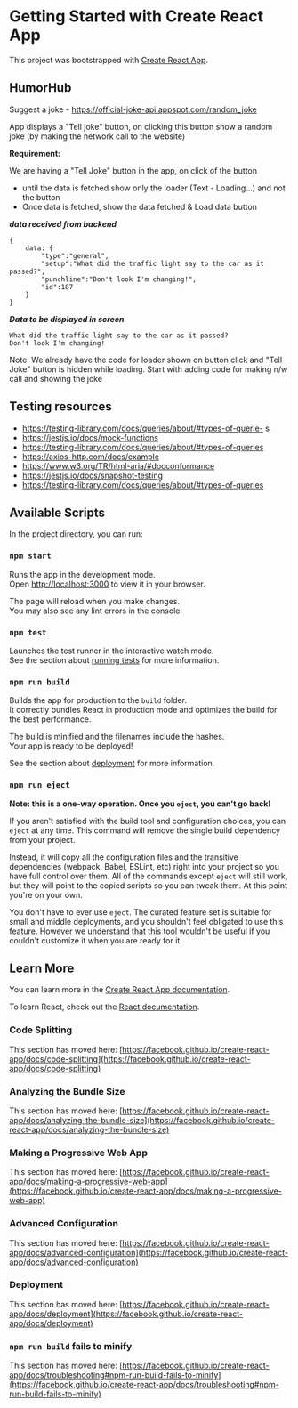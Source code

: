# Getting Started with Create React App

This project was bootstrapped with [Create React App](https://github.com/facebook/create-react-app).

## HumorHub

Suggest a joke - https://official-joke-api.appspot.com/random_joke 

App displays a "Tell joke" button, on clicking this button show a random joke (by making the network call to the website)

**Requirement:** 

We are having a "Tell Joke" button in the app, on click of the button 
- until the data is fetched show only the loader (Text - Loading...) and not the button
- Once data is fetched, show the data fetched & Load data button

**_data received from backend_**

```
{
    data: {
        "type":"general",
        "setup":"What did the traffic light say to the car as it passed?",
        "punchline":"Don't look I'm changing!",
        "id":187
    }
}
```

**_Data to be displayed in screen_**

```agsl
What did the traffic light say to the car as it passed?
Don't look I'm changing!
```

Note: We already have the code for loader shown on button click and "Tell Joke" button is hidden while loading. Start with adding code for making n/w call and showing the joke

## Testing resources

- https://testing-library.com/docs/queries/about/#types-of-querie- s
- https://jestjs.io/docs/mock-functions
- https://testing-library.com/docs/queries/about/#types-of-queries
- https://axios-http.com/docs/example
- https://www.w3.org/TR/html-aria/#docconformance
- https://jestjs.io/docs/snapshot-testing 
- https://testing-library.com/docs/queries/about/#types-of-queries

## Available Scripts

In the project directory, you can run:

### `npm start`

Runs the app in the development mode.\
Open [http://localhost:3000](http://localhost:3000) to view it in your browser.

The page will reload when you make changes.\
You may also see any lint errors in the console.

### `npm test`

Launches the test runner in the interactive watch mode.\
See the section about [running tests](https://facebook.github.io/create-react-app/docs/running-tests) for more information.

### `npm run build`

Builds the app for production to the `build` folder.\
It correctly bundles React in production mode and optimizes the build for the best performance.

The build is minified and the filenames include the hashes.\
Your app is ready to be deployed!

See the section about [deployment](https://facebook.github.io/create-react-app/docs/deployment) for more information.

### `npm run eject`

**Note: this is a one-way operation. Once you `eject`, you can't go back!**

If you aren't satisfied with the build tool and configuration choices, you can `eject` at any time. This command will remove the single build dependency from your project.

Instead, it will copy all the configuration files and the transitive dependencies (webpack, Babel, ESLint, etc) right into your project so you have full control over them. All of the commands except `eject` will still work, but they will point to the copied scripts so you can tweak them. At this point you're on your own.

You don't have to ever use `eject`. The curated feature set is suitable for small and middle deployments, and you shouldn't feel obligated to use this feature. However we understand that this tool wouldn't be useful if you couldn't customize it when you are ready for it.

## Learn More

You can learn more in the [Create React App documentation](https://facebook.github.io/create-react-app/docs/getting-started).

To learn React, check out the [React documentation](https://reactjs.org/).

### Code Splitting

This section has moved here: [https://facebook.github.io/create-react-app/docs/code-splitting](https://facebook.github.io/create-react-app/docs/code-splitting)

### Analyzing the Bundle Size

This section has moved here: [https://facebook.github.io/create-react-app/docs/analyzing-the-bundle-size](https://facebook.github.io/create-react-app/docs/analyzing-the-bundle-size)

### Making a Progressive Web App

This section has moved here: [https://facebook.github.io/create-react-app/docs/making-a-progressive-web-app](https://facebook.github.io/create-react-app/docs/making-a-progressive-web-app)

### Advanced Configuration

This section has moved here: [https://facebook.github.io/create-react-app/docs/advanced-configuration](https://facebook.github.io/create-react-app/docs/advanced-configuration)

### Deployment

This section has moved here: [https://facebook.github.io/create-react-app/docs/deployment](https://facebook.github.io/create-react-app/docs/deployment)

### `npm run build` fails to minify

This section has moved here: [https://facebook.github.io/create-react-app/docs/troubleshooting#npm-run-build-fails-to-minify](https://facebook.github.io/create-react-app/docs/troubleshooting#npm-run-build-fails-to-minify)
